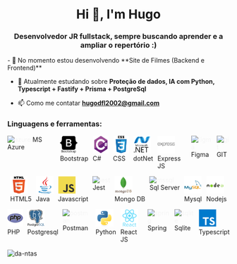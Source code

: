 <h1 align="center">Hi 👋, I'm Hugo</h1>
<h3 align="center">Desenvolvedor JR fullstack, sempre buscando aprender e a ampliar o repertório :)</h3>
- 🔭 No momento estou desenvolvendo **Site de Filmes (Backend e Frontend)**

- 🌱 Atualmente estudando sobre **Proteção de dados, IA com Python, Typescript + Fastify + Prisma + PostgreSql**

- 📫 Como me contatar **hugodfl2002@gmail.com**
<h3 align="left">Linguagens e ferramentas:</h3>
<span align="left" style="display: flex; flex-direction: column; align-items: center; gap: 15px; width: 100%">
    <div style="display: flex; gap: 10px;">
        <span>
            <a
                href="https://azure.microsoft.com/en-in/"
                target="_blank"
                rel="noreferrer"
                style="text-decoration: none; color: whitesmoke"
            >
                <img
                    src="https://www.vectorlogo.zone/logos/microsoft_azure/microsoft_azure-icon.svg"
                    alt="azure"
                    width="40"
                    height="40"
                >
            </a>
            <span>MS Azure</span>
        </span>
        <span style="display: flex; flex-direction: column;">
            <a
                href="https://getbootstrap.com"
                target="_blank"
                rel="noreferrer"
                style="text-decoration: none; color: whitesmoke"
            >
                <img
                    src="https://raw.githubusercontent.com/devicons/devicon/master/icons/bootstrap/bootstrap-plain-wordmark.svg"
                    alt="bootstrap"
                    width="40"
                    height="40"
                >
            </a>
            <span>Bootstrap</span>
        </span>
        <span style="display: flex; flex-direction: column;">
            <a
                href="https://www.w3schools.com/cs/"
                target="_blank"
                rel="noreferrer"
                style="text-decoration: none; color: whitesmoke"
            >
                <img
                    src="https://raw.githubusercontent.com/devicons/devicon/master/icons/csharp/csharp-original.svg"
                    alt="csharp"
                    width="40"
                    height="40"
                >
            </a>
            <span>C#</span>
        </span>
        <span style="display: flex; flex-direction: column;">
            <a
                href="https://www.w3schools.com/css/"
                target="_blank"
                rel="noreferrer"
                style="text-decoration: none; color: whitesmoke"
            >
                <img
                    src="https://raw.githubusercontent.com/devicons/devicon/master/icons/css3/css3-original-wordmark.svg"
                    alt="css3"
                    width="40"
                    height="40"
                >
            </a>
            <span>CSS</span>
        </span>
        <span style="display: flex; flex-direction: column;">
            <a
                href="https://dotnet.microsoft.com/"
                target="_blank"
                rel="noreferrer"
                style="text-decoration: none; color: whitesmoke"
            >
                <img
                    src="https://raw.githubusercontent.com/devicons/devicon/master/icons/dot-net/dot-net-original-wordmark.svg"
                    alt="dotnet"
                    width="40"
                    height="40"
                >
            </a>
            <span>dotNet</span>
        </span>
        <span style="display: flex; flex-direction: column;">
            <a
                href="https://expressjs.com"
                target="_blank"
                rel="noreferrer"
                style="text-decoration: none; color: whitesmoke"
            >
                <img
                    src="https://raw.githubusercontent.com/devicons/devicon/master/icons/express/express-original-wordmark.svg"
                    alt="express"
                    width="40"
                    height="40"
                >
            </a>
            <span>Express JS</span>
        </span>
        <span style="display: flex; flex-direction: column;">
            <a
                href="https://www.figma.com/"
                target="_blank"
                rel="noreferrer"
                style="text-decoration: none; color: whitesmoke"
            >
                <img
                    src="https://www.vectorlogo.zone/logos/figma/figma-icon.svg"
                    alt="figma"
                    width="40"
                    height="40"
                >
            </a>
            <span>Figma</span>
        </span>
        <span style="display: flex; flex-direction: column;">
            <a
                href="https://git-scm.com/"
                target="_blank"
                rel="noreferrer"
                style="text-decoration: none; color: whitesmoke"
            >
                <img
                    src="https://www.vectorlogo.zone/logos/git-scm/git-scm-icon.svg"
                    alt="git"
                    width="40"
                    height="40"
                >
            </a>
            <span>GIT</span>
        </span>
    </div>
    <div style="display: flex; gap: 10px">
        <span style="display: flex; flex-direction: column;">
            <a
                href="https://www.w3.org/html/"
                target="_blank"
                rel="noreferrer"
                style="text-decoration: none; color: whitesmoke"
            >
                <img
                    src="https://raw.githubusercontent.com/devicons/devicon/master/icons/html5/html5-original-wordmark.svg"
                    alt="html5"
                    width="40"
                    height="40"
                >
            </a>
            <span>HTML5</span>
        </span>
        <span style="display: flex; flex-direction: column;">
            <a
                href="https://www.java.com"
                target="_blank"
                rel="noreferrer"
                style="text-decoration: none; color: whitesmoke"
            >
                <img
                    src="https://raw.githubusercontent.com/devicons/devicon/master/icons/java/java-original.svg"
                    alt="java"
                    width="40"
                    height="40"
                >
            </a>
            <span>Java</span>
        </span>
        <span style="display: flex; flex-direction: column;">
            <a
                href="https://developer.mozilla.org/en-US/docs/Web/JavaScript"
                target="_blank"
                rel="noreferrer"
                style="text-decoration: none; color: whitesmoke"
            >
                <img
                    src="https://raw.githubusercontent.com/devicons/devicon/master/icons/javascript/javascript-original.svg"
                    alt="javascript"
                    width="40"
                    height="40"
                >
            </a>
            <span>Javascript</span>
        </span>
        <span style="display: flex; flex-direction: column;">
            <a
                href="https://jestjs.io"
                target="_blank"
                rel="noreferrer"
                style="text-decoration: none; color: whitesmoke"
            >
                <img
                    src="https://www.vectorlogo.zone/logos/jestjsio/jestjsio-icon.svg"
                    alt="jest"
                    width="40"
                    height="40"
                >
            </a>
            <span>Jest</span>
        </span>
        <span style="display: flex; flex-direction: column;">
            <a
                href="https://www.mongodb.com/"
                target="_blank"
                rel="noreferrer"
                style="text-decoration: none; color: whitesmoke"
            >
                <img
                    src="https://raw.githubusercontent.com/devicons/devicon/master/icons/mongodb/mongodb-original-wordmark.svg"
                    alt="mongodb"
                    width="40"
                    height="40"
                >
            </a>
            <span>Mongo DB</span>
        </span>
        <span style="display: flex; flex-direction: column;">
            <a
                href="https://www.microsoft.com/en-us/sql-server"
                target="_blank"
                rel="noreferrer"
                style="text-decoration: none; color: whitesmoke"
            >
                <img
                    src="https://www.svgrepo.com/show/303229/microsoft-sql-server-logo.svg"
                    alt="mssql"
                    width="40"
                    height="40"
                >
            </a>
            <span>Sql Server</span>
        </span>
        <span style="display: flex; flex-direction: column;">
            <a
                href="https://www.mysql.com/"
                target="_blank"
                rel="noreferrer"
                style="text-decoration: none; color: whitesmoke"
            >
                <img
                    src="https://raw.githubusercontent.com/devicons/devicon/master/icons/mysql/mysql-original-wordmark.svg"
                    alt="mysql"
                    width="40"
                    height="40"
                >
            </a>
            <span>Mysql</span>
        </span>
        <span style="display: flex; flex-direction: column;">
            <a
                href="https://nodejs.org"
                target="_blank"
                rel="noreferrer"
                style="text-decoration: none; color: whitesmoke"
            >
                <img
                    src="https://raw.githubusercontent.com/devicons/devicon/master/icons/nodejs/nodejs-original-wordmark.svg"
                    alt="nodejs"
                    width="40"
                    height="40"
                >
            </a>
            <span>Nodejs</span>
        </span>
    </div>
    <div style="display: flex; gap: 10px">
        <span style="display: flex; flex-direction: column;">
            <a
                href="https://www.php.net"
                target="_blank"
                rel="noreferrer"
                style="text-decoration: none; color: whitesmoke"
            >
                <img
                    src="https://raw.githubusercontent.com/devicons/devicon/master/icons/php/php-original.svg"
                    alt="php"
                    width="40"
                    height="40"
                >
            </a>
            <span>PHP</span>
        </span>
        <span style="display: flex; flex-direction: column;">
            <a
                href="https://www.postgresql.org"
                target="_blank"
                rel="noreferrer"
                style="text-decoration: none; color: whitesmoke"
            >
                <img
                    src="https://raw.githubusercontent.com/devicons/devicon/master/icons/postgresql/postgresql-original-wordmark.svg"
                    alt="postgresql"
                    width="40"
                    height="40"
                >
            </a>
                <span>Postgresql</span>
            </span>
        </span>
        <span style="display: flex; flex-direction: column;">
            <a
                href="https://postman.com"
                target="_blank"
                rel="noreferrer"
                style="text-decoration: none; color: whitesmoke"
            >
                <img
                    src="https://www.vectorlogo.zone/logos/getpostman/getpostman-icon.svg"
                    alt="postman"
                    width="40"
                    height="40"
                >
            </a>
                <span>Postman</span>
            </span>
        </span>
        <span style="display: flex; flex-direction: column;">
            <a
                href="https://www.python.org"
                target="_blank"
                rel="noreferrer"
                style="text-decoration: none; color: whitesmoke"
            >
                <img
                    src="https://raw.githubusercontent.com/devicons/devicon/master/icons/python/python-original.svg"
                    alt="python"
                    width="40"
                    height="40"
                >
            </a>
                <span>Python</span>
            </span>
        </span>
        <span style="display: flex; flex-direction: column;">
            <a
                href="https://reactjs.org/"
                target="_blank"
                rel="noreferrer"
                style="text-decoration: none; color: whitesmoke"
            >
                <img
                    src="https://raw.githubusercontent.com/devicons/devicon/master/icons/react/react-original-wordmark.svg"
                    alt="react"
                    width="40"
                    height="40"
                >
            </a>
            <span>React JS</span>
        </span>
        <span style="display: flex; flex-direction: column;">
            <a
                href="https://spring.io/"
                target="_blank"
                rel="noreferrer"
                style="text-decoration: none; color: whitesmoke"
            >
                <img
                    src="https://www.vectorlogo.zone/logos/springio/springio-icon.svg"
                    alt="spring"
                    width="40"
                    height="40"
                >
            </a>
            <span>Spring</span>
        </span>
        <span style="display: flex; flex-direction: column;">
            <a
                href="https://www.sqlite.org/"
                target="_blank"
                rel="noreferrer"
                style="text-decoration: none; color: whitesmoke"
            >
                <img
                    src="https://www.vectorlogo.zone/logos/sqlite/sqlite-icon.svg"
                    alt="sqlite"
                    width="40"
                    height="40"
                >
            </a>
            <span>Sqlite</span>
        </span>
        <span style="display: flex; flex-direction: column;">
            <a
                href="https://www.typescriptlang.org/"
                target="_blank"
                rel="noreferrer"
                style="text-decoration: none; color: whitesmoke"
            >
                <img
                    src="https://raw.githubusercontent.com/devicons/devicon/master/icons/typescript/typescript-original.svg"
                    alt="typescript"
                    width="40"
                    height="40"
                >
            </a>
            <span>Typescript</span>
        </span>
    </div>
</span>
<p>
    <img align="center" src="https://github-readme-stats.vercel.app/api/top-langs?username=da-ntas&show_icons=true&locale=en&layout=compact" alt="da-ntas">
</p>
